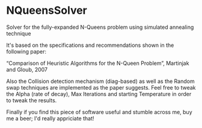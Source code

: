 NQueensSolver
===============

Solver for the fully-expanded N-Queens problem using simulated annealing technique

It's based on the specifications and recommendations shown in the following paper:

“Comparison of Heuristic Algorithms for the N-Queen Problem”, Martinjak and Gloub, 2007

Also the Collision detection mechanism (diag-based) as well as the Random swap techniques are implemented as the 
paper suggests. Feel free to tweak the Alpha (rate of decay), Max Iterations and starting Temperature 
in order to tweak the results.

Finally if you find this piece of software useful and stumble across me, buy me a beer; I'd really appriciate that!
